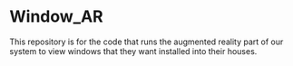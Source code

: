 # Window_AR
This repository is for the code that runs the augmented reality part of our system to view windows that they want installed into their houses.

